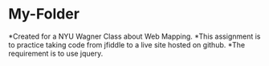 # My-Folder

*Created for a NYU Wagner Class about Web Mapping. 
*This assignment is to practice taking code from jfiddle to a live site hosted on github. 
*The requirement is to use jquery. 
